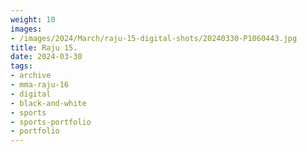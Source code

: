 ```yaml
---
weight: 10
images:
- /images/2024/March/raju-15-digital-shots/20240330-P1060443.jpg
title: Raju 15.
date: 2024-03-30
tags:
- archive
- mma-raju-16
- digital
- black-and-white
- sports
- sports-portfolio
- portfolio
---
```

